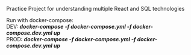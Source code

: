 Practice Project for understanding multiple React and SQL technologies

Run with docker-compose: <br/>
DEV: ***docker-compose -f docker-compose.yml -f docker-compose.dev.yml up <br/>***
PROD: ***docker-compose -f docker-compose.yml -f docker-compose.dev.yml up***
